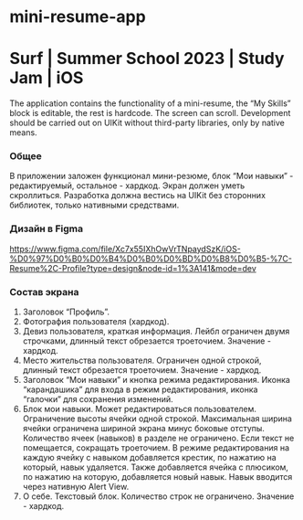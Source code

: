# mini-resume-app

# Surf | Summer School 2023 | Study Jam | iOS

The application contains the functionality of a mini-resume, the “My Skills” block is editable, the rest is hardcode. The screen can scroll. Development should be carried out on UIKit without third-party libraries, only by native means.

### Общее

В приложении заложен функционал мини-резюме, блок “Мои навыки” - редактируемый, остальное - хардкод. Экран должен уметь скроллиться. 
Разработка должна вестись на UIKit без сторонних библиотек, только нативными средствами.

### Дизайн в Figma

https://www.figma.com/file/Xc7x55IXhOwVrTNpaydSzK/iOS-%D0%97%D0%B0%D0%B4%D0%B0%D0%BD%D0%B8%D0%B5-%7C-Resume%2C-Profile?type=design&node-id=1%3A141&mode=dev

### Состав экрана

1) Заголовок “Профиль”.
2) Фотография пользователя (хардкод).
3) Девиз пользователя, краткая информация. Лейбл ограничен двумя строчками, длинный текст обрезается троеточием. Значение - хардкод.
4) Место жительства пользователя. Ограничен одной строкой, длинный текст обрезается троеточием. Значение - хардкод.
5) Заголовок “Мои навыки” и кнопка режима редактирования. Иконка “карандашика” для входа в режим редактирования, иконка “галочки” для сохранения изменений. 
6) Блок мои навыки. Может редактироваться пользователем.
Ограничение высоты ячейки одной строкой. Максимальная ширина ячейки ограничена шириной экрана минус боковые отступы. Количество ячеек (навыков) в разделе не ограничено. Если текст не помещается, сокращать троеточием. 
В режиме редактирования на каждую ячейку с навыком добавляется крестик, по нажатию на который, навык удаляется. Также добавляется ячейка с плюсиком, по нажатию на которую, добавляется новый навык. Навык вводится через нативную Alert View. 
7) О себе. Текстовый блок. Количество строк не ограничено. Значение - хардкод.
